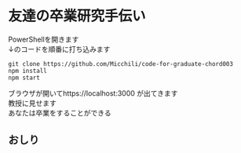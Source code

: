 # 友達の卒業研究手伝い

PowerShellを開きます  
↓のコードを順番に打ち込みます

```
git clone https://github.com/Micchili/code-for-graduate-chord003
npm install
npm start
```

ブラウザが開いてhttps://localhost:3000 が出てきます  
教授に見せます  
あなたは卒業をすることができる

## おしり
